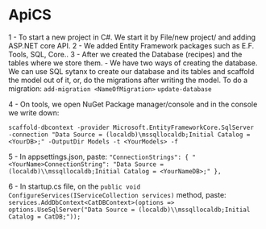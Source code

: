 # ApiCS

1 - To start a new project in C#. We start it by File/new project/ and adding ASP.NET core API.
2 - We added Entity Framework packages such as E.F. Tools, SQL, Core..
3 - After we created the Database (recipes) and the tables where we store them.
	- We have two ways of creating the database. We can use SQL sytanx  to create our database and its tables and scaffold the model out of it, or, do the migrations after writing the model.
	To do a migration: 
	`add-migration <NameOfMigration>`
	`update-database`

4 - On tools, we open NuGet Package manager/console and in the console we write down: 

``` scaffold-dbcontext -provider Microsoft.EntityFrameworkCore.SqlServer       -connection "Data Source = (localdb)\mssqllocaldb;Initial Catalog = <YourDB>;" -OutputDir Models -t <YourModels> -f ```


5 - In appsettings.json, paste: 
 ` "ConnectionStrings": {
    "<YourName>ConnectionString": "Data Source = (localdb)\\mssqllocaldb;Initial Catalog = <YourNameDB>;"
  },
 `

 6 - In startup.cs file, on the `public void ConfigureServices(IServiceCollection services)` method, paste: 
   `services.AddDbContext<CatDBContext>(options => options.UseSqlServer("Data Source = (localdb)\\mssqllocaldb;Initial Catalog = CatDB;"));`